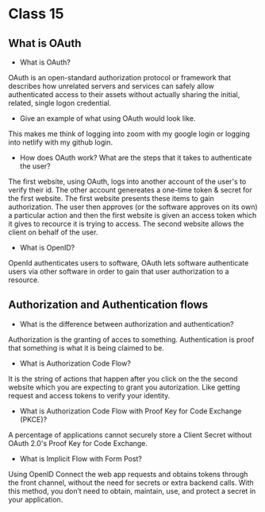 # Class 15

## What is OAuth

- What is OAuth?

OAuth is an open-standard authorization protocol or framework that describes how unrelated servers and services can safely allow authenticated access to their assets without actually sharing the initial, related, single logon credential.

- Give an example of what using OAuth would look like.

This makes me think of logging into zoom with my google login or logging into netlify with my github login.

- How does OAuth work? What are the steps that it takes to authenticate the user?

The first website, using OAuth, logs into another account of the user's to verify their id. The other account genereates a one-time token & secret for the first website. The first website presents these items to gain authorization. The user then approves (or the software approves on its own) a particular action and then the first website is given an access token which it gives to recource it is trying to access. The second website allows the client on behalf of the user.

- What is OpenID?

OpenId authenticates users to software, OAuth lets software authenticate users via other software in order to gain that user authorization to a resource.

## Authorization and Authentication flows

- What is the difference between authorization and authentication?

Authorization is the granting of acces to something. Authentication is proof that something is what it is being claimed to be.

- What is Authorization Code Flow?

It is the string of actions that happen after you click on the the second website which you are expecting to grant you autorization. Like getting request and access tokens to verify your identity.

- What is Authorization Code Flow with Proof Key for Code Exchange (PKCE)?

A percentage of applications cannot securely store a Client Secret without OAuth 2.0's Proof Key for Code Exchange.

- What is Implicit Flow with Form Post?

Using OpenID Connect the web app requests and obtains tokens through the front channel, without the need for secrets or extra backend calls. With this method, you don’t need to obtain, maintain, use, and protect a secret in your application.
